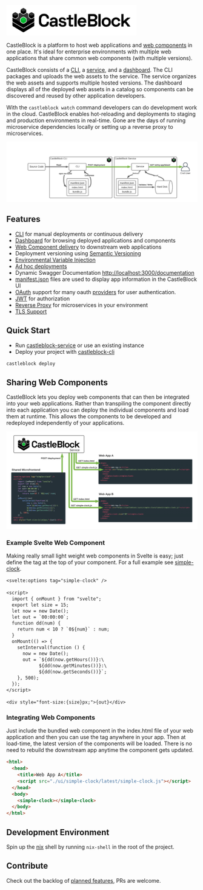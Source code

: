 <img src="./assets/brand/Logo.png" height="80px" />

CastleBlock is a platform to host web applications and [web components](https://developer.mozilla.org/en-US/docs/Web/Web_Components) in one place. It's ideal for enterprise environments with multiple web applications that share common web components (with multiple versions).

CastleBlock consists of a [CLI](./castleblock-cli), a [service](./castleblock-service), and a [dashboard](./castleblock-ui). The CLI packages and uploads the web assets to the service. The service organizes the web assets and supports multiple hosted versions. The dashboard displays all of the deployed web assets in a catalog so components can be discovered and reused by other application developers.

With the `castleblock watch` command developers can do development work in the cloud. CastleBlock enables hot-reloading and deployments to staging and production environments in real-time. Gone are the days of running microservice dependencies locally or setting up a reverse proxy to microservices.

![diagram of castleblock high level concept](./castleblock-concept.png "Castleblock high-level concept")

## Features

- [CLI](./castleblock-cli) for manual deployments or continuous delivery
- [Dashboard](./castleblock-ui) for browsing deployed applications and components
- [Web Component delivery](#sharing-web-components) to downstream web applications
- Deployment versioning using [Semantic Versioning](https://semver.org/)
- [Environmental Variable Injection](./castleblock-cli#environmental-variable-injection)
- [Ad hoc deployments](./castleblock-cli#ad-hoc-deployments)
- Dynamic Swagger Documentation <http://localhost:3000/documentation>
- [manifest.json](./castleblock-cli#manifest.json) files are used to display app information in the CastleBlock UI
- [OAuth](https://github.com/greymatter-io/castleblock/tree/master/castleblock-service#authentication) support for many oauth [providers](https://hapi.dev/module/bell/providers) for user authentication.
- [JWT](https://github.com/greymatter-io/castleblock/tree/master/castleblock-service#issuing-jwt-tokens) for authorization
- [Reverse Proxy](./castleblock-service#reverse-proxy) for microservices in your environment
- [TLS Support](./castleblock-service#tls)

## Quick Start

- Run [castleblock-service](./castleblock-service) or use an existing instance
- Deploy your project with [castleblock-cli](./castleblock-cli)

```sh
castleblock deploy
```

## Sharing Web Components

CastleBlock lets you deploy web components that can then be integrated into your web applications. Rather than transpiling the component directly into each application you can deploy the individual components and load them at runtime. This allows the components to be developed and redeployed independently of your applications.

![diagram of shared web-components](./web-components.png "Castleblock web component sharing")

### Example Svelte Web Component

Making really small light weight web components in Svelte is easy; just define the tag at the top of your component. For a full example see [simple-clock](https://github.com/jmcudd/simple-clock).

```svelte
<svelte:options tag="simple-clock" />

<script>
  import { onMount } from "svelte";
  export let size = 15;
  let now = new Date();
  let out = `00:00:00`;
  function dd(num) {
    return num < 10 ? `0${num}` : num;
  }
  onMount(() => {
    setInterval(function () {
      now = new Date();
      out = `${dd(now.getHours())}:\
            ${dd(now.getMinutes())}:\
            ${dd(now.getSeconds())}`;
    }, 500);
  });
</script>

<div style="font-size:{size}px;">{out}</div>
```

### Integrating Web Components

Just include the bundled web component in the index.html file of your web application and then you can use the tag anywhere in your app. Then at load-time, the latest version of the components will be loaded. There is no need to rebuild the downstream app anytime the component gets updated.

```html
<html>
  <head>
    <title>Web App A</title>
    <script src="./ui/simple-clock/latest/simple-clock.js"></script>
  </head>
  <body>
    <simple-clock></simple-clock>
  </body>
</html>
```

## Development Environment

Spin up the [nix](https://nixos.org/guides/install-nix.html) shell by running `nix-shell` in the root of the project.

## Contribute

Check out the backlog of [planned features](https://github.com/greymatter-io/castleblock/issues?q=is%3Aopen+is%3Aissue+label%3Aenhancement), PRs are welcome.

